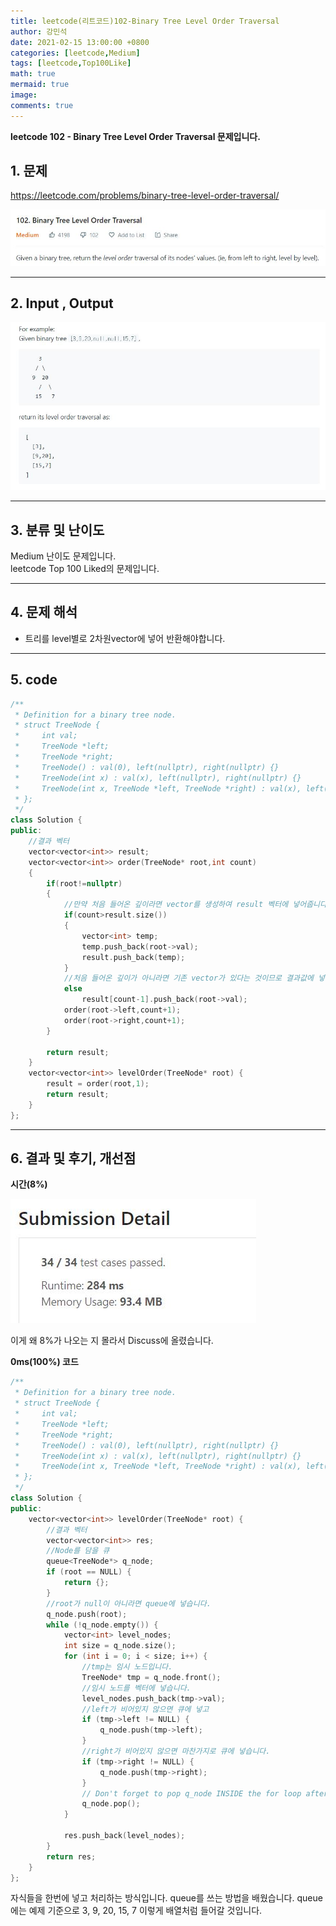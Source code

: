 ```yaml
---
title: leetcode(리트코드)102-Binary Tree Level Order Traversal
author: 강민석
date: 2021-02-15 13:00:00 +0800
categories: [leetcode,Medium]
tags: [leetcode,Top100Like]
math: true
mermaid: true
image: 
comments: true
---
```


**leetcode 102 - Binary Tree Level Order Traversal 문제입니다.**

## 1. 문제
<https://leetcode.com/problems/binary-tree-level-order-traversal/>  

![](/assets/img/sample/leetcode/102/Problem.JPG)

-----  

## 2. Input , Output

![](/assets/img/sample/leetcode/102/input.JPG)  

-----  

## 3. 분류 및 난이도

Medium 난이도 문제입니다.  
leetcode Top 100 Liked의 문제입니다.  


-----  

## 4. 문제 해석

- 트리를 level별로 2차원vector에 넣어 반환해야합니다.

-----  

## 5. code

```c++
/**
 * Definition for a binary tree node.
 * struct TreeNode {
 *     int val;
 *     TreeNode *left;
 *     TreeNode *right;
 *     TreeNode() : val(0), left(nullptr), right(nullptr) {}
 *     TreeNode(int x) : val(x), left(nullptr), right(nullptr) {}
 *     TreeNode(int x, TreeNode *left, TreeNode *right) : val(x), left(left), right(right) {}
 * };
 */
class Solution {
public:
    //결과 벡터
    vector<vector<int>> result;
    vector<vector<int>> order(TreeNode* root,int count)
    {
        if(root!=nullptr)
        {
            //만약 처음 들어온 깊이라면 vector를 생성하여 result 벡터에 넣어줍니다.
            if(count>result.size())
            {
                vector<int> temp;
                temp.push_back(root->val);
                result.push_back(temp);
            }
            //처음 들어온 깊이가 아니라면 기존 vector가 있다는 것이므로 결과값에 넣습니다.
            else
                result[count-1].push_back(root->val);
            order(root->left,count+1);
            order(root->right,count+1);
        }
        
        return result;   
    }
    vector<vector<int>> levelOrder(TreeNode* root) {
        result = order(root,1);
        return result;
    }
};
```


-----

## 6. 결과 및 후기, 개선점

**시간(8%)**  

![](/assets/img/sample/leetcode/102/result.JPG)

이게 왜 8%가 나오는 지 몰라서 Discuss에 올렸습니다.

**0ms(100%) 코드**

```c++
/**
 * Definition for a binary tree node.
 * struct TreeNode {
 *     int val;
 *     TreeNode *left;
 *     TreeNode *right;
 *     TreeNode() : val(0), left(nullptr), right(nullptr) {}
 *     TreeNode(int x) : val(x), left(nullptr), right(nullptr) {}
 *     TreeNode(int x, TreeNode *left, TreeNode *right) : val(x), left(left), right(right) {}
 * };
 */
class Solution {
public:
    vector<vector<int>> levelOrder(TreeNode* root) {
        //결과 벡터
        vector<vector<int>> res;
        //Node를 담을 큐
        queue<TreeNode*> q_node;
        if (root == NULL) {
            return {};
        }
        //root가 null이 아니라면 queue에 넣습니다.
        q_node.push(root);
        while (!q_node.empty()) {
            vector<int> level_nodes;
            int size = q_node.size();
            for (int i = 0; i < size; i++) {
                //tmp는 임시 노드입니다.
                TreeNode* tmp = q_node.front();
                //임시 노드를 벡터에 넣습니다.
                level_nodes.push_back(tmp->val);
                //left가 비어있지 않으면 큐에 넣고
                if (tmp->left != NULL) {
                    q_node.push(tmp->left);
                }
                //right가 비어있지 않으면 마찬가지로 큐에 넣습니다.
                if (tmp->right != NULL) {
                    q_node.push(tmp->right);
                }
                // Don't forget to pop q_node INSIDE the for loop after visit it.
                q_node.pop();
            }
           
            res.push_back(level_nodes);
        }
        return res;
    }
};
```
 
자식들을 한번에 넣고 처리하는 방식입니다. queue를 쓰는 방법을 배웠습니다. queue에는 예제 기준으로 3, 9, 20, 15, 7 이렇게 배열처럼 들어갈 것입니다.